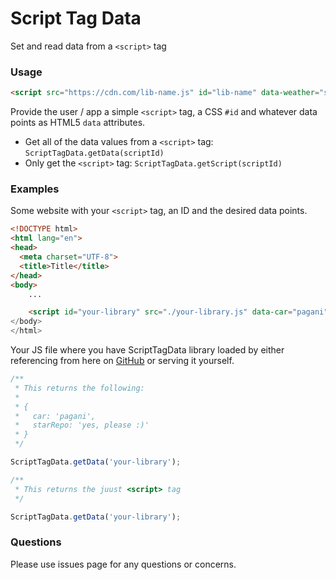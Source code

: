 Script Tag Data
===============

Set and read data from a `<script>` tag

### Usage

```html
<script src="https://cdn.com/lib-name.js" id="lib-name" data-weather="sunny" data... /></script>
```

Provide the user / app a simple `<script>` tag, a CSS `#id` and whatever data points as HTML5 `data` attributes.

- Get all of the data values from a `<script>` tag: `ScriptTagData.getData(scriptId)`
- Only get the `<script>` tag: `ScriptTagData.getScript(scriptId)`

### Examples

Some website with your `<script>` tag, an ID and the desired data points.
```html
<!DOCTYPE html>
<html lang="en">
<head>
  <meta charset="UTF-8">
  <title>Title</title>
</head>
<body>
    ...

    <script id="your-library" src="./your-library.js" data-car="pagani" data-star-repo="yes, please :)">
</body>
</html>
```

Your JS file where you have ScriptTagData library loaded by either referencing from here on <a href="https://raw.githubusercontent.com/FarhadG/script-tag-data/master/script-tag-data.min.js" target="_blank">GitHub</a> or serving it yourself.
```javascript
/**
 * This returns the following:
 *
 * {
 *   car: 'pagani',
 *   starRepo: 'yes, please :)'
 * }
 */

ScriptTagData.getData('your-library');

/**
 * This returns the juust <script> tag
 */

ScriptTagData.getData('your-library');
```

### Questions

Please use issues page for any questions or concerns.
